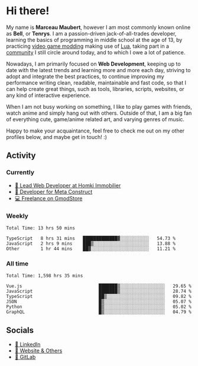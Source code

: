 # Hi there!

My name is **Marceau Maubert**, however I am most commonly known online as **Bell**, or **Tenrys**. I am a passion-driven jack-of-all-trades developer, learning the basics of programming in middle school at the age of 13, by practicing [video game modding](https://garrysmod.com) making use of [Lua](https://lua.org), taking part in a [community](https://metastruct.net) I still circle around today, and to which I owe a lot of patience.

Nowadays, I am primarily focused on **Web Development**, keeping up to date with the latest trends and learning more and more each day, striving to adopt  and integrate the best practices, to continue improving my performance writing clean, readable, maintainable and fast code, so that I can help create great things, such as tools, libraries, scripts, websites, or any kind of interactive experience.

When I am not busy working on something, I like to play games with friends, watch anime and simply hang out with others. Outside of that, I am a big fan of everything cute, game/anime related art, and varying genres of music.

Happy to make your acquaintance, feel free to check me out on my other profiles below, and maybe get in touch! :)

## Activity

### Currently

- [🏢 Lead Web Developer at Homki Immobilier](https://homki-immobilier.com)
- [🎈 Developer for Meta Construct](https://metastruct.net)
- [💻 Freelance on GmodStore](https://www.gmodstore.com/users/Tenrys)

### Weekly
<!--START_SECTION:wakaWeekly-->

```text
Total Time: 13 hrs 50 mins

TypeScript   8 hrs 31 mins   █████████████▓░░░░░░░░░░░   54.73 %
JavaScript   2 hrs 9 mins    ███▒░░░░░░░░░░░░░░░░░░░░░   13.88 %
Other        1 hr 44 mins    ██▓░░░░░░░░░░░░░░░░░░░░░░   11.21 %
```

<!--END_SECTION:wakaWeekly-->

### All time
<!--START_SECTION:wakaTotal-->

```text
Total Time: 1,598 hrs 35 mins

Vue.js                             ███████▒░░░░░░░░░░░░░░░░░   29.65 %
JavaScript                         ███████▒░░░░░░░░░░░░░░░░░   28.74 %
TypeScript                         ██▒░░░░░░░░░░░░░░░░░░░░░░   09.82 %
JSON                               █▒░░░░░░░░░░░░░░░░░░░░░░░   05.07 %
Python                             █▒░░░░░░░░░░░░░░░░░░░░░░░   05.02 %
GraphQL                            █▒░░░░░░░░░░░░░░░░░░░░░░░   04.79 %
```

<!--END_SECTION:wakaTotal-->

## Socials

- [👔 LinkedIn](https://www.linkedin.com/in/marceau-maubert)
- [🔗 Website & Others](https://bell.moe)
- [🦊 GitLab](https://gitlab.com/Tenrys)
